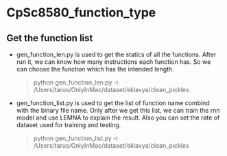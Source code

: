 # CpSc8580_function_type

## Get the function list

- gen_function_len.py is used to get the statics of all the functions. After
  run it, we can know how many instructions each function has. So we can choose
  the function which has the intended length.<br />
  > python gen_function_len.py -i /Users/tarus/OnlyInMac/dataset/eklavya/clean_pickles
- gen_function_list.py is used to get the list of function name combind with
  the binary file name. Only after we get this list, we can train the rnn model
  and use LEMNA to explain the result.
  Also you can set the rate of dataset used for training and testing.<br />
  > python gen_function_list.py -i /Users/tarus/OnlyInMac/dataset/eklavya/clean_pickles
